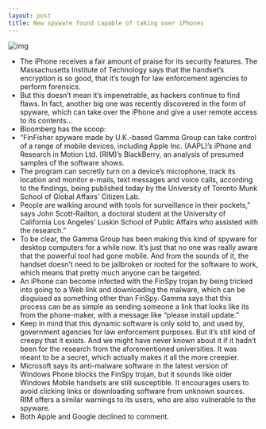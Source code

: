 ```yaml
---
layout: post
title: New spyware found capable of taking over iPhones
---
```

![img](http://media.idownloadblog.com/wp-content/uploads/2012/04/iphone-user.jpg)
* The iPhone receives a fair amount of praise for its security features. The Massachusetts Institute of Technology says that the handset’s encryption is so good, that it’s tough for law enforcement agencies to perform forensics.
* But this doesn’t mean it’s impenetrable, as hackers continue to find flaws. In fact, another big one was recently discovered in the form of spyware, which can take over the iPhone and give a user remote access to its contents…
* Bloomberg has the scoop:
* “FinFisher spyware made by U.K.-based Gamma Group can take control of a range of mobile devices, including Apple Inc. (AAPL)’s iPhone and Research in Motion Ltd. (RIM)’s BlackBerry, an analysis of presumed samples of the software shows.
* The program can secretly turn on a device’s microphone, track its location and monitor e-mails, text messages and voice calls, according to the findings, being published today by the University of Toronto Munk School of Global Affairs’ Citizen Lab.
* People are walking around with tools for surveillance in their pockets,” says John Scott-Railton, a doctoral student at the University of California Los Angeles’ Luskin School of Public Affairs who assisted with the research.”
* To be clear, the Gamma Group has been making this kind of spyware for desktop computers for a while now. It’s just that no one was really aware that the powerful tool had gone mobile. And from the sounds of it, the handset doesn’t need to be jailbroken or rooted for the software to work, which means that pretty much anyone can be targeted.
* An iPhone can become infected with the FinSpy trojan by being tricked into going to a Web link and downloading the malware, which can be disguised as something other than FinSpy. Gamma says that this process can be as simple as sending someone a link that looks like its from the phone-maker, with a message like “please install update.”
* Keep in mind that this dynamic software is only sold to, and used by, government agencies for law enforcement purposes. But it’s still kind of creepy that it exists. And we might have never known about it if it hadn’t been for the research from the aforementioned universities. It was meant to be a secret, which actually makes it all the more creepier.
* Microsoft says its anti-malware software in the latest version of Windows Phone blocks the FinSpy trojan, but it sounds like older Windows Mobile handsets are still susceptible. It encourages users to avoid clicking links or downloading software from unknown sources. RIM offers a similar warnings to its users, who are also vulnerable to the spyware.
* Both Apple and Google declined to comment.

